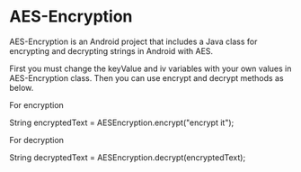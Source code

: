 # AES-Encryption
AES-Encryption is an Android project that includes a Java class for encrypting and decrypting strings in Android with AES.

First you must change the keyValue and iv variables with your own values in AES-Encryption class. Then you can use encrypt and decrypt methods as below.

For encryption

  String encryptedText = AESEncryption.encrypt("encrypt it");

For decryption

  String decryptedText = AESEncryption.decrypt(encryptedText);


